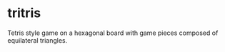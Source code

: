 # tritris
Tetris style game on a hexagonal board with game pieces composed of equilateral triangles.
